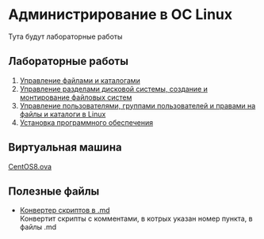 # Администрирование в ОС Linux
Тута будут лабораторные работы
## Лабораторные работы
1. [Управление файлами и каталогами](lab1/)
2. [Управление разделами дисковой системы, создание и монтирование файловых систем](lab2/)
3. [Управление пользователями, группами пользователей и правами на файлы и каталоги в Linux](lab3/)
4. [Установка программного обеспечения](lab4/)
## Виртуальная машина
[CentOS8.ova](https://yadi.sk/d/d48ND4ylz_-0pA?w=1)
## Полезные файлы
+ [Конвертер скриптов в .md](/converter.py)  
Конвертит скрипты с комментами, в котрых указан номер пункта, в файлы .md 
